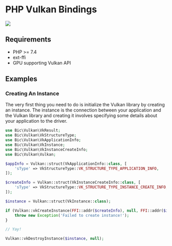 # PHP Vulkan Bindings

![](https://habrastorage.org/webt/fw/ol/e-/fwole-c3tbdcrcpyrimienh9gha.png)

## Requirements

- PHP >= 7.4
- ext-ffi
- GPU supporting Vulkan API

## Examples

### Creating An Instance

The very first thing you need to do is initialize the Vulkan library by creating an instance. The instance is the
connection between your application and the Vulkan library and creating it involves specifying some details about your
application to the driver.

```php
use Bic\Vulkan\VkResult;
use Bic\Vulkan\VkStructureType;
use Bic\Vulkan\VkApplicationInfo;
use Bic\Vulkan\VkInstance;
use Bic\Vulkan\VkInstanceCreateInfo;
use Bic\Vulkan\Vulkan;

$appInfo = Vulkan::struct(VkApplicationInfo::class, [
    'sType' => VkStructureType::VK_STRUCTURE_TYPE_APPLICATION_INFO,
]);

$createInfo = Vulkan::struct(VkInstanceCreateInfo::class, [
    'sType' => VkStructureType::VK_STRUCTURE_TYPE_INSTANCE_CREATE_INFO,
]);

$instance = Vulkan::struct(VkInstance::class);

if (Vulkan::vkCreateInstance(FFI::addr($createInfo), null, FFI::addr($instance)) !== VkResult::VK_SUCCESS) {
    throw new Exception('Failed to create instance!');
}

// Yay!

Vulkan::vkDestroyInstance($instance, null);
```
